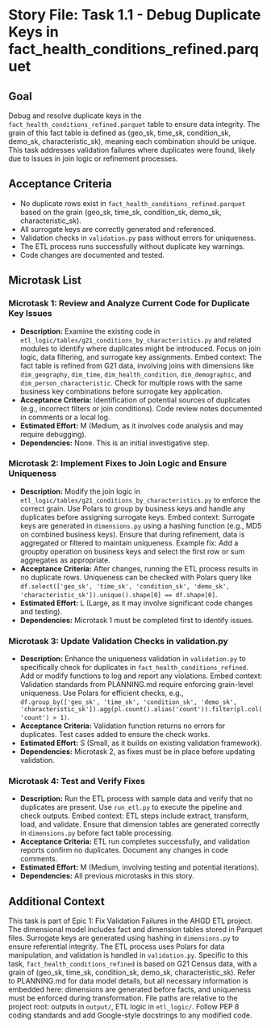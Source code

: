 # Story File: Task 1.1 - Debug Duplicate Keys in fact_health_conditions_refined.parquet

## Goal
Debug and resolve duplicate keys in the `fact_health_conditions_refined.parquet` table to ensure data integrity. The grain of this fact table is defined as (geo_sk, time_sk, condition_sk, demo_sk, characteristic_sk), meaning each combination should be unique. This task addresses validation failures where duplicates were found, likely due to issues in join logic or refinement processes.

## Acceptance Criteria
- No duplicate rows exist in `fact_health_conditions_refined.parquet` based on the grain (geo_sk, time_sk, condition_sk, demo_sk, characteristic_sk).
- All surrogate keys are correctly generated and referenced.
- Validation checks in `validation.py` pass without errors for uniqueness.
- The ETL process runs successfully without duplicate key warnings.
- Code changes are documented and tested.

## Microtask List

### Microtask 1: Review and Analyze Current Code for Duplicate Key Issues
- **Description:** Examine the existing code in `etl_logic/tables/g21_conditions_by_characteristics.py` and related modules to identify where duplicates might be introduced. Focus on join logic, data filtering, and surrogate key assignments. Embed context: The fact table is refined from G21 data, involving joins with dimensions like `dim_geography`, `dim_time`, `dim_health_condition`, `dim_demographic`, and `dim_person_characteristic`. Check for multiple rows with the same business key combinations before surrogate key application.
- **Acceptance Criteria:** Identification of potential sources of duplicates (e.g., incorrect filters or join conditions). Code review notes documented in comments or a local log.
- **Estimated Effort:** M (Medium, as it involves code analysis and may require debugging).
- **Dependencies:** None. This is an initial investigative step.

### Microtask 2: Implement Fixes to Join Logic and Ensure Uniqueness
- **Description:** Modify the join logic in `etl_logic/tables/g21_conditions_by_characteristics.py` to enforce the correct grain. Use Polars to group by business keys and handle any duplicates before assigning surrogate keys. Embed context: Surrogate keys are generated in `dimensions.py` using a hashing function (e.g., MD5 on combined business keys). Ensure that during refinement, data is aggregated or filtered to maintain uniqueness. Example fix: Add a groupby operation on business keys and select the first row or sum aggregates as appropriate.
- **Acceptance Criteria:** After changes, running the ETL process results in no duplicate rows. Uniqueness can be checked with Polars query like `df.select(['geo_sk', 'time_sk', 'condition_sk', 'demo_sk', 'characteristic_sk']).unique().shape[0] == df.shape[0]`.
- **Estimated Effort:** L (Large, as it may involve significant code changes and testing).
- **Dependencies:** Microtask 1 must be completed first to identify issues.

### Microtask 3: Update Validation Checks in validation.py
- **Description:** Enhance the uniqueness validation in `validation.py` to specifically check for duplicates in `fact_health_conditions_refined`. Add or modify functions to log and report any violations. Embed context: Validation standards from PLANNING.md require enforcing grain-level uniqueness. Use Polars for efficient checks, e.g., `df.group_by(['geo_sk', 'time_sk', 'condition_sk', 'demo_sk', 'characteristic_sk']).agg(pl.count().alias('count')).filter(pl.col('count') > 1)`.
- **Acceptance Criteria:** Validation function returns no errors for duplicates. Test cases added to ensure the check works.
- **Estimated Effort:** S (Small, as it builds on existing validation framework).
- **Dependencies:** Microtask 2, as fixes must be in place before updating validation.

### Microtask 4: Test and Verify Fixes
- **Description:** Run the ETL process with sample data and verify that no duplicates are present. Use `run_etl.py` to execute the pipeline and check outputs. Embed context: ETL steps include extract, transform, load, and validate. Ensure that dimension tables are generated correctly in `dimensions.py` before fact table processing.
- **Acceptance Criteria:** ETL run completes successfully, and validation reports confirm no duplicates. Document any changes in code comments.
- **Estimated Effort:** M (Medium, involving testing and potential iterations).
- **Dependencies:** All previous microtasks in this story.

## Additional Context
This task is part of Epic 1: Fix Validation Failures in the AHGD ETL project. The dimensional model includes fact and dimension tables stored in Parquet files. Surrogate keys are generated using hashing in `dimensions.py` to ensure referential integrity. The ETL process uses Polars for data manipulation, and validation is handled in `validation.py`. Specific to this task, `fact_health_conditions_refined` is based on G21 Census data, with a grain of (geo_sk, time_sk, condition_sk, demo_sk, characteristic_sk). Refer to PLANNING.md for data model details, but all necessary information is embedded here: dimensions are generated before facts, and uniqueness must be enforced during transformation. File paths are relative to the project root: outputs in `output/`, ETL logic in `etl_logic/`. Follow PEP 8 coding standards and add Google-style docstrings to any modified code.